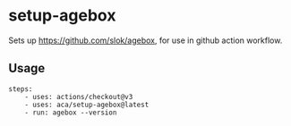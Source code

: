 # setup-agebox

Sets up https://github.com/slok/agebox, for use in github action workflow.

## Usage
```
steps:
    - uses: actions/checkout@v3
    - uses: aca/setup-agebox@latest
    - run: agebox --version
```
